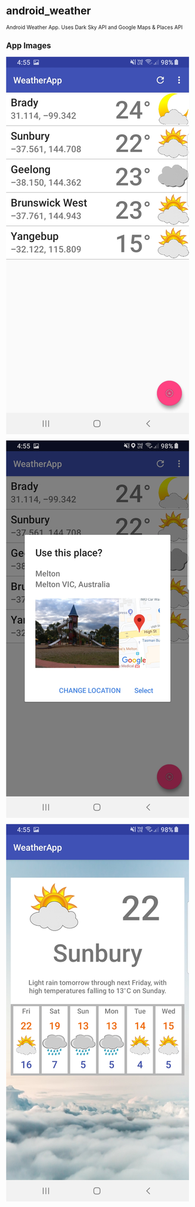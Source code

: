 # android_weather
Android Weather App. Uses Dark Sky API and Google Maps & Places API

## App Images
![Location List](https://github.com/Calaxar/android_weather/blob/master/AppImages/location_list.jpg) 

![Google API Implementation](https://github.com/Calaxar/android_weather/blob/master/AppImages/google_API.jpg) 

![Weather Display View](https://github.com/Calaxar/android_weather/blob/master/AppImages/weather_data_display.jpg) 
